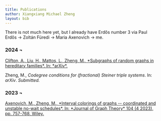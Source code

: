 ```yaml
---
title: Publications
author: Xiangxiang Michael Zheng
layout: bib
---
```


There is not much here yet, but I already have Erdős number 3 via Paul Erdős $\to$ Zoltán Füredi $\to$ Maria Axenovich $\to$ me.

<h3>2024 &#172;</h3>
<a href="https://arxiv.org/abs/2405.09486v1" title="arXiv">Clifton, A., Liu, H., Mattos, L., Zheng, M., *Subgraphs of random graphs in hereditary families*. In: *arXiv*.</a>

<a title="arXiv">Zheng, M., *Codegree conditions for (fractional) Steiner triple systems*. In: *arXiv*. *Submitted.*</a>

<h3>2023 &#172;</h3>
<a href="https://doi.org/10.1002/jgt.23003" title="Journal of Graph Theory">Axenovich, M., Zheng, M., *Interval colorings of graphs -- coordinated and unstable no-wait schedules*. In: *Journal of Graph Theory* 104 (4 2023), pp. 757-768, Wiley.</a>